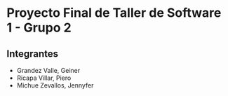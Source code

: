 # Proyecto Final de Taller de Software 1 - Grupo 2

## Integrantes
* Grandez Valle, Geiner
* Ricapa Villar, Piero
* Michue Zevallos, Jennyfer